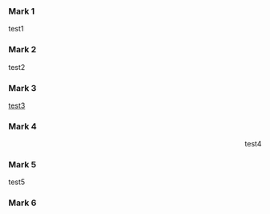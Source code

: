 ### Mark 1

test1

### Mark 2

<div attr="test">
test2
</div>

### Mark 3

<a href="www.google.com">test3</a>

### Mark 4

<div style="text-align: right">
test4
</div>

### Mark 5

<rand>
test5
</rand>

### Mark 6
